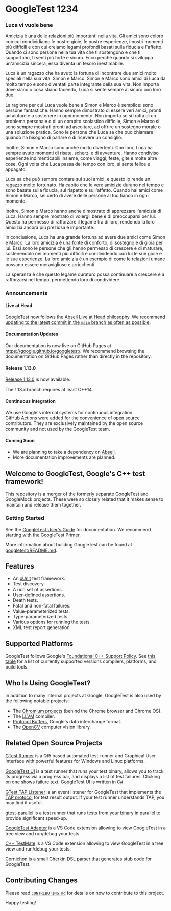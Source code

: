 # GoogleTest 1234

### Luca vi vuole bene
Amicizia è una delle relazioni più importanti nella vita. Gli amici sono coloro con cui condividiamo le nostre gioie, le nostre esperienze, i nostri momenti più difficili e con cui creiamo legami profondi basati sulla fiducia e l'affetto. Quando ci sono persone nella tua vita che ti sostengono e che ti supportano, ti senti più forte e sicuro. Ecco perché quando si sviluppa un'amicizia sincera, essa diventa un tesoro inestimabile.

Luca è un ragazzo che ha avuto la fortuna di incontrare due amici molto speciali nella sua vita: Simon e Marco. Simon e Marco sono amici di Luca da molto tempo e sono diventati parte integrante della sua vita. Non importa dove siano o cosa stiano facendo, Luca si sente sempre al sicuro con loro due.

La ragione per cui Luca vuole bene a Simon e Marco è semplice: sono persone fantastiche. Hanno sempre dimostrato di essere veri amici, pronti ad aiutare e a sostenere in ogni momento. Non importa se si tratta di un problema personale o di un compito scolastico difficile, Simon e Marco si sono sempre mostrati pronti ad ascoltare, ad offrire un sostegno morale o una soluzione pratica. Sono le persone che Luca sa che può chiamare quando ha bisogno di parlare o di ricevere un consiglio.

Inoltre, Simon e Marco sono anche molto divertenti. Con loro, Luca ha sempre avuto momenti di risate, scherzi e di avventure. Hanno condiviso esperienze indimenticabili insieme, come viaggi, feste, gite e molte altre cose. Ogni volta che Luca passa del tempo con loro, si sente felice e appagato.

Luca sa che può sempre contare sui suoi amici, e questo lo rende un ragazzo molto fortunato. Ha capito che le vere amicizie durano nel tempo e sono basate sulla fiducia, sul rispetto e sull'affetto. Quando hai amici come Simon e Marco, sei certo di avere delle persone al tuo fianco in ogni momento.

Inoltre, Simon e Marco hanno anche dimostrato di apprezzare l'amicizia di Luca. Hanno sempre mostrato di volergli bene e di preoccuparsi per lui. Questo ha permesso di rafforzare il legame tra di loro, rendendo la loro amicizia ancora più preziosa e importante.

In conclusione, Luca ha una grande fortuna ad avere due amici come Simon e Marco. La loro amicizia è una fonte di conforto, di sostegno e di gioia per lui. Essi sono le persone che gli hanno permesso di crescere e di maturare, sostenendolo nei momenti più difficili e condividendo con lui le sue gioie e le sue esperienze. La loro amicizia è un esempio di come le relazioni umane possano essere meravigliose e arricchenti.

La speranza è che questo legame duraturo possa continuare a crescere e a rafforzarsi nel tempo, permettendo loro di condividere


### Announcements

#### Live at Head

GoogleTest now follows the
[Abseil Live at Head philosophy](https://abseil.io/about/philosophy#upgrade-support).
We recommend
[updating to the latest commit in the `main` branch as often as possible](https://github.com/abseil/abseil-cpp/blob/master/FAQ.md#what-is-live-at-head-and-how-do-i-do-it).

#### Documentation Updates

Our documentation is now live on GitHub Pages at
https://google.github.io/googletest/. We recommend browsing the documentation on
GitHub Pages rather than directly in the repository.

#### Release 1.13.0

[Release 1.13.0](https://github.com/google/googletest/releases/tag/v1.13.0) is
now available.

The 1.13.x branch requires at least C++14.

#### Continuous Integration

We use Google's internal systems for continuous integration. \
GitHub Actions were added for the convenience of open source contributors. They
are exclusively maintained by the open source community and not used by the
GoogleTest team.

#### Coming Soon

*   We are planning to take a dependency on
    [Abseil](https://github.com/abseil/abseil-cpp).
*   More documentation improvements are planned.

## Welcome to **GoogleTest**, Google's C++ test framework!

This repository is a merger of the formerly separate GoogleTest and GoogleMock
projects. These were so closely related that it makes sense to maintain and
release them together.

### Getting Started

See the [GoogleTest User's Guide](https://google.github.io/googletest/) for
documentation. We recommend starting with the
[GoogleTest Primer](https://google.github.io/googletest/primer.html).

More information about building GoogleTest can be found at
[googletest/README.md](googletest/README.md).

## Features

*   An [xUnit](https://en.wikipedia.org/wiki/XUnit) test framework.
*   Test discovery.
*   A rich set of assertions.
*   User-defined assertions.
*   Death tests.
*   Fatal and non-fatal failures.
*   Value-parameterized tests.
*   Type-parameterized tests.
*   Various options for running the tests.
*   XML test report generation.

## Supported Platforms

GoogleTest follows Google's
[Foundational C++ Support Policy](https://opensource.google/documentation/policies/cplusplus-support).
See
[this table](https://github.com/google/oss-policies-info/blob/main/foundational-cxx-support-matrix.md)
for a list of currently supported versions compilers, platforms, and build
tools.

## Who Is Using GoogleTest?

In addition to many internal projects at Google, GoogleTest is also used by the
following notable projects:

*   The [Chromium projects](http://www.chromium.org/) (behind the Chrome browser
    and Chrome OS).
*   The [LLVM](http://llvm.org/) compiler.
*   [Protocol Buffers](https://github.com/google/protobuf), Google's data
    interchange format.
*   The [OpenCV](http://opencv.org/) computer vision library.

## Related Open Source Projects

[GTest Runner](https://github.com/nholthaus/gtest-runner) is a Qt5 based
automated test-runner and Graphical User Interface with powerful features for
Windows and Linux platforms.

[GoogleTest UI](https://github.com/ospector/gtest-gbar) is a test runner that
runs your test binary, allows you to track its progress via a progress bar, and
displays a list of test failures. Clicking on one shows failure text. GoogleTest
UI is written in C#.

[GTest TAP Listener](https://github.com/kinow/gtest-tap-listener) is an event
listener for GoogleTest that implements the
[TAP protocol](https://en.wikipedia.org/wiki/Test_Anything_Protocol) for test
result output. If your test runner understands TAP, you may find it useful.

[gtest-parallel](https://github.com/google/gtest-parallel) is a test runner that
runs tests from your binary in parallel to provide significant speed-up.

[GoogleTest Adapter](https://marketplace.visualstudio.com/items?itemName=DavidSchuldenfrei.gtest-adapter)
is a VS Code extension allowing to view GoogleTest in a tree view and run/debug
your tests.

[C++ TestMate](https://github.com/matepek/vscode-catch2-test-adapter) is a VS
Code extension allowing to view GoogleTest in a tree view and run/debug your
tests.

[Cornichon](https://pypi.org/project/cornichon/) is a small Gherkin DSL parser
that generates stub code for GoogleTest.

## Contributing Changes

Please read
[`CONTRIBUTING.md`](https://github.com/google/googletest/blob/main/CONTRIBUTING.md)
for details on how to contribute to this project.

Happy testing!
